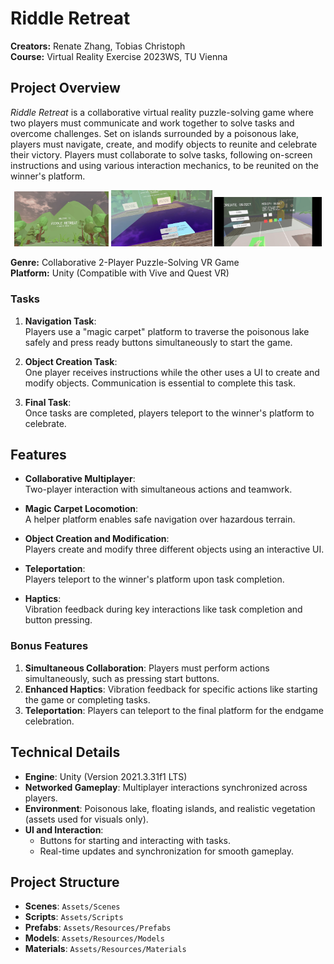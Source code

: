 # Riddle Retreat

**Creators:** Renate Zhang, Tobias Christoph \
**Course:** Virtual Reality Exercise 2023WS, TU Vienna

## Project Overview

*Riddle Retreat* is a collaborative virtual reality puzzle-solving game where two players must communicate and work together to solve tasks and overcome challenges. Set on islands surrounded by a poisonous lake, players must navigate, create, and modify objects to reunite and celebrate their victory. Players must collaborate to solve tasks, following on-screen instructions and using various interaction mechanics, to be reunited on the winner's platform.

<p align="middle">
  <img src="screenshot-riddleretreat.JPG" alt="Start Screen" width="30%"/> 
  <img src="riddleretreat-gamestart.jpg" alt="Game Start" width="32%"/> 
  <img src="riddleretreat-createobject.jpg" alt="Create Object" width="34%"/> 
</p>

**Genre:** Collaborative 2-Player Puzzle-Solving VR Game  \
**Platform:** Unity (Compatible with Vive and Quest VR)  

### Tasks
1. **Navigation Task**:  
   Players use a "magic carpet" platform to traverse the poisonous lake safely and press ready buttons simultaneously to start the game.
2. **Object Creation Task**:  
   One player receives instructions while the other uses a UI to create and modify objects. Communication is essential to complete this task.

3. **Final Task**:  
   Once tasks are completed, players teleport to the winner's platform to celebrate.

## Features

- **Collaborative Multiplayer**:  
  Two-player interaction with simultaneous actions and teamwork.
  
- **Magic Carpet Locomotion**:  
  A helper platform enables safe navigation over hazardous terrain.

- **Object Creation and Modification**:  
  Players create and modify three different objects using an interactive UI.

- **Teleportation**:  
  Players teleport to the winner's platform upon task completion.

- **Haptics**:  
  Vibration feedback during key interactions like task completion and button pressing.

### Bonus Features

1. **Simultaneous Collaboration**: Players must perform actions simultaneously, such as pressing start buttons.
2. **Enhanced Haptics**: Vibration feedback for specific actions like starting the game or completing tasks.
3. **Teleportation**: Players can teleport to the final platform for the endgame celebration.

## Technical Details

- **Engine**: Unity (Version 2021.3.31f1 LTS)
- **Networked Gameplay**: Multiplayer interactions synchronized across players.
- **Environment**: Poisonous lake, floating islands, and realistic vegetation (assets used for visuals only).
- **UI and Interaction**:  
  - Buttons for starting and interacting with tasks.
  - Real-time updates and synchronization for smooth gameplay.

## Project Structure

- **Scenes**: `Assets/Scenes`
- **Scripts**: `Assets/Scripts`
- **Prefabs**: `Assets/Resources/Prefabs`
- **Models**: `Assets/Resources/Models`
- **Materials**: `Assets/Resources/Materials`



